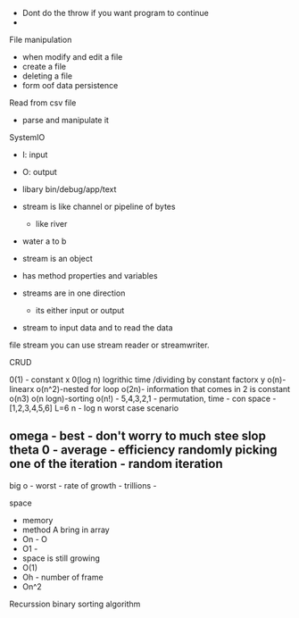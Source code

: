 - Dont do the throw if you want program to continue
- 

File manipulation
- when modify and edit a file
- create a file
- deleting a file
- form oof data persistence

Read from csv file
- parse and manipulate it

SystemIO
- I: input
- O: output
- libary
bin/debug/app/text

- stream is like channel or pipeline of bytes
    - like river

- water a to b
- stream is an object
- has method properties and variables

- streams are in one direction
    - its either input or output

- stream to input data and to read the data


file stream you can use stream reader or streamwriter.

CRUD

0(1) - constant x
0(log n) logrithic time /dividing by constant factorx  y
o(n)- linearx
o(n^2)-nested for loop
o(2n)- information that comes in 2 is constant
o(n3)
o(n logn)-sorting
o(n!) - 5,4,3,2,1
    - permutation, time 
    - con
space
    - [1,2,3,4,5,6] L=6 n
    - log n
    worst case scenario

omega - best - don't worry to much stee slop
theta 0 - average - efficiency randomly picking one of the iteration
    - random iteration 
- 
big o - worst
        - rate of growth
        - trillions
        - 


space
- memory
- method A bring in array
- On - O  
- O1 - 
- space is still growing
- O(1)
- Oh - number of frame
- On^2 

Recurssion binary sorting algorithm
